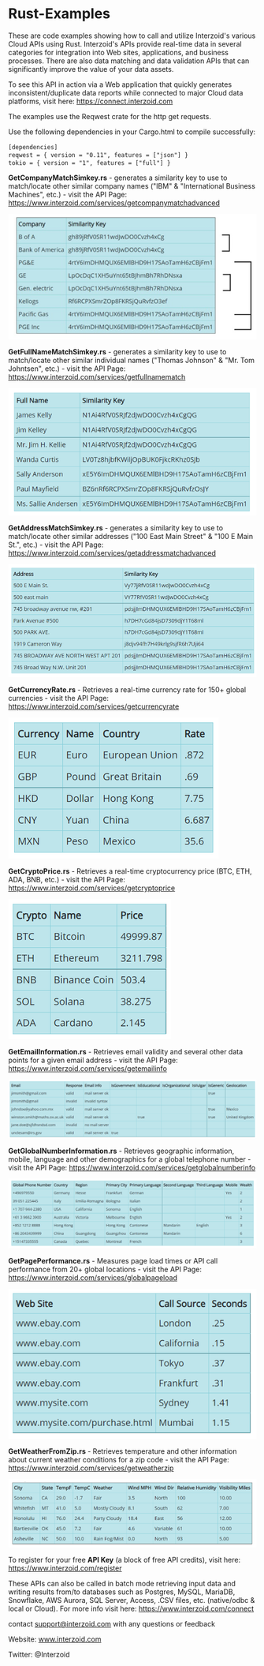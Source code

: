 # Rust-Examples
These are code examples showing how to call and utilize Interzoid's various Cloud APIs using Rust. Interzoid's APIs provide real-time data in several categories for integration into Web sites, applications, and business processes. There are also data matching and data validation APIs that can significantly improve the value of your data assets.

To see this API in action via a Web application that quickly generates inconsistent/duplicate data reports while connected to major Cloud data platforms, visit here: https://connect.interzoid.com

The examples use the Reqwest crate for the http get requests. 

Use the following dependencies in your Cargo.html to compile successfully:

```
[dependencies]  
reqwest = { version = "0.11", features = ["json"] }  
tokio = { version = "1", features = ["full"] }
```

**GetCompanyMatchSimkey.rs** - generates a similarity key to use to match/locate other similar company names ("IBM" & "International Business Machines", etc.) - visit the API Page: https://www.interzoid.com/services/getcompanymatchadvanced  

![CompanyMatch](images/CompanyMatchSimKeys.PNG)

**GetFullNameMatchSimkey.rs** - generates a similarity key to use to match/locate other similar individual names ("Thomas Johnson" & "Mr. Tom Johntsen", etc.) - visit the API Page: https://www.interzoid.com/services/getfullnamematch 

![FullNameMatch](images/FullNameMatchSimKeys.PNG)

**GetAddressMatchSimkey.rs** - generates a similarity key to use to match/locate other similar addresses ("100 East Main Street" & "100 E Main St.", etc.) - visit the API Page: https://www.interzoid.com/services/getaddressmatchadvanced

![AddressMatch](images/AddressMatchSimKeys.PNG)

**GetCurrencyRate.rs** - Retrieves a real-time currency rate for 150+ global currencies - visit the API Page: https://www.interzoid.com/services/getcurrencyrate 

![CurrencyRate](images/CurrencyRate.PNG)

**GetCryptoPrice.rs** - Retrieves a real-time cryptocurrency price (BTC, ETH, ADA, BNB, etc.) - visit the API Page: https://www.interzoid.com/services/getcryptoprice 

![CryptoPrice](images/CryptoPrices.PNG)

**GetEmailInformation.rs** - Retrieves email validity and several other data points for a given email address - visit the API Page: https://www.interzoid.com/services/getemailinfo 

![EmailInformation](images/EmailInformation.PNG)

**GetGlobalNumberInformation.rs** - Retrieves geographic information, mobile, language and other demographics for a global telephone number - visit the API Page: https://www.interzoid.com/services/getglobalnumberinfo

![GlobalPhone](images/GlobalPhone.PNG)

**GetPagePerformance.rs** - Measures page load times or API call performance from 20+ global locations - visit the API Page: https://www.interzoid.com/services/globalpageload 

![GlobalPageLoad](images/GlobalPageLoad.PNG)

**GetWeatherFromZip.rs** - Retrieves temperature and other information about current weather conditions for a zip code - visit the API Page: https://www.interzoid.com/services/getweatherzip

![Weather](images/Weather.PNG)

To register for your free **API Key** (a block of free API credits), visit here: https://www.interzoid.com/register  
  
  
These APIs can also be called in batch mode retrieving input data and writing results from/to databases such as Postgres, MySQL, MariaDB, Snowflake, AWS Aurora, SQL Server, Access, .CSV files, etc. (native/odbc & local or Cloud). For more info visit here: https://www.interzoid.com/connect

contact support@interzoid.com with any questions or feedback  

Website: www.interzoid.com  

Twitter: @Interzoid
